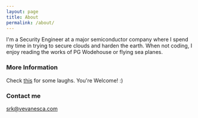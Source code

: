 ```yaml
---
layout: page
title: About
permalink: /about/
---
```


I'm a Security Engineer at a major semiconductor company where I spend my time in trying to secure clouds and harden the earth. When not coding, I enjoy reading the works of PG Wodehouse or flying sea planes.  

### More Information

Check <a href="quantumofserendipity.blogspot.com">this</a> for some laughs. You're Welcome! :) 

### Contact me

[srk@vevanesca.com](mailto:email@domain.com)
